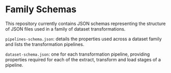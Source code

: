 # Family Schemas

This repository currently contains JSON schemas representing the structure
of JSON files used in a family of dataset transformations.

`pipelines-schema.json`: details the properties used across a dataset family
and lists the transformation pipelines.

`dataset-schema.json`: one for each transformation pipeline, providing properties
required for each of the extract, transform and load stages of a pipeline.